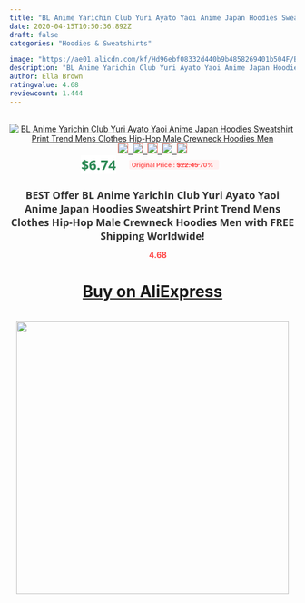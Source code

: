 ```yaml
---
title: "BL Anime Yarichin Club Yuri Ayato Yaoi Anime Japan Hoodies Sweatshirt Print Trend Mens Clothes Hip-Hop Male Crewneck Hoodies Men"
date: 2020-04-15T10:50:36.892Z
draft: false
categories: "Hoodies & Sweatshirts"

image: "https://ae01.alicdn.com/kf/Hd96ebf08332d440b9b4858269401b504F/BL-Anime-Yarichin-Club-Yuri-Ayato-Yaoi-Anime-Japan-Hoodies-Sweatshirt-Print-Trend-Mens-Clothes-Hip.jpg"
description: "BL Anime Yarichin Club Yuri Ayato Yaoi Anime Japan Hoodies Sweatshirt Print Trend Mens Clothes Hip-Hop Male Crewneck Hoodies Men"
author: Ella Brown
ratingvalue: 4.68
reviewcount: 1.444
---
```

<br>
<div style="text-align: center;">
<a href="https://s.click.aliexpress.com/e/_9fp3Zb" target="_blank" rel="nofollow noopener noreferrer"><img alt="BL Anime Yarichin Club Yuri Ayato Yaoi Anime Japan Hoodies Sweatshirt Print Trend Mens Clothes Hip-Hop Male Crewneck Hoodies Men" class="magnifier-image" src="https://ae01.alicdn.com/kf/Hd96ebf08332d440b9b4858269401b504F/BL-Anime-Yarichin-Club-Yuri-Ayato-Yaoi-Anime-Japan-Hoodies-Sweatshirt-Print-Trend-Mens-Clothes-Hip.jpg_640x640.jpg">
<br>
<img style="border:1px solid salmon" src="https://ae01.alicdn.com/kf/Hd96ebf08332d440b9b4858269401b504F/BL-Anime-Yarichin-Club-Yuri-Ayato-Yaoi-Anime-Japan-Hoodies-Sweatshirt-Print-Trend-Mens-Clothes-Hip.jpg_120x120.jpg">&nbsp;&nbsp;<img style="border:1px solid salmon" src="https://ae01.alicdn.com/kf/Hdf7ffdaf7cb2420fafa378047637cab3H/BL-Anime-Yarichin-Club-Yuri-Ayato-Yaoi-Anime-Japan-Hoodies-Sweatshirt-Print-Trend-Mens-Clothes-Hip.jpg_120x120.jpg">&nbsp;&nbsp;<img style="border:1px solid salmon" src="https://ae01.alicdn.com/kf/Hfbfda6f305e8439ea105a24f31e8399e5/BL-Anime-Yarichin-Club-Yuri-Ayato-Yaoi-Anime-Japan-Hoodies-Sweatshirt-Print-Trend-Mens-Clothes-Hip.jpg_120x120.jpg">&nbsp;&nbsp;<img style="border:1px solid salmon" src="https://ae01.alicdn.com/kf/H8cc7b9533f3a457b9f2e497c8cfe5265q/BL-Anime-Yarichin-Club-Yuri-Ayato-Yaoi-Anime-Japan-Hoodies-Sweatshirt-Print-Trend-Mens-Clothes-Hip.jpg_120x120.jpg">&nbsp;&nbsp;<img style="border:1px solid salmon" src="https://ae01.alicdn.com/kf/H9361f46d0cc24a30825afbd6bafd7e45r/BL-Anime-Yarichin-Club-Yuri-Ayato-Yaoi-Anime-Japan-Hoodies-Sweatshirt-Print-Trend-Mens-Clothes-Hip.jpg_120x120.jpg"></a></div><br0>
<div style="text-align: center;"><span style="background-color: white; border: 0px; box-sizing: border-box; color: seagreen; display: inline-block; font-family: &quot;open sans&quot; , &quot;arial&quot; , &quot;helvetica&quot; , sans-serif , &quot;heiti&quot;; font-size: 24px; font-stretch: inherit; font-weight: 700; line-height: inherit; margin: 0px 10px 0px 0px; padding: 0px; vertical-align: middle;">$6.74 </span>
<span style="background: rgb(255 , 241 , 241); border-radius: 3px; border: 0px; box-sizing: border-box; color: #ff4747; display: inline-block; font-family: inherit; font-size: 12px; font-stretch: inherit; font-style: inherit; font-variant: inherit; font-weight: 600; line-height: inherit; margin: 0px; padding: 2px 5px; transform: scale(0.9); vertical-align: middle;">Original Price : <b style="text-decoration: line-through;">$22.45 </b> 70%&nbsp;&nbsp;</span></div>
<h1 style="color: #333333; display: inline-block; font-family: &quot;open sans&quot; , &quot;arial&quot; , &quot;helvetica&quot; , sans-serif , &quot;heiti&quot;; font-size: 18px; font-stretch: inherit; font-weight: 700; text-align: center;">BEST Offer BL Anime Yarichin Club Yuri Ayato Yaoi Anime Japan Hoodies Sweatshirt Print Trend Mens Clothes Hip-Hop Male Crewneck Hoodies Men with FREE Shipping Worldwide!</h1>
<div style="color: #ff4747; text-align: center;">
<img src="https://4.bp.blogspot.com/-M0ZcTcb-5uY/XleCXlxnR4I/AAAAAAAAAEc/OrjgMkXV1oMQFaCRZj5HQwOCBcu3w1FegCPcBGAYYCw/s1600/star.png" style="height: 15px;">&nbsp;<b>4.68</b></div>
<div class="button_cont" align="center"><a class="buynow_a" href="https://s.click.aliexpress.com/e/_9fp3Zb" target="_blank" rel="nofollow noopener noreferrer"><H1>Buy on AliExpress</H1></a></div><br>
<div class="separator" style="clear: both; text-align: center;">
<img src="https://lh3.googleusercontent.com/-pTy5HemUv9M/XlePHvY0dAI/AAAAAAAAAE4/0nX5iRUoIWY8eMW9Dpxeirr157OZliDIgCLcBGAsYHQ/s1600/badge.gif" width="480">
</div>
